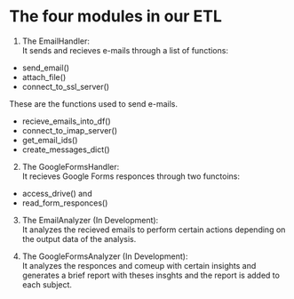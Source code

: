 # The four modules in our ETL

1. The EmailHandler:  
It sends and recieves e-mails through a list of functions:

- send_email()
- attach_file()
- connect_to_ssl_server()

These are the functions used to send e-mails.

- recieve_emails_into_df()
- connect_to_imap_server()
- get_email_ids()
- create_messages_dict()

2. The GoogleFormsHandler:  
It recieves Google Forms responces through two functoins:

- access_drive() and
- read_form_responces()

3. The EmailAnalyzer (In Development):  
It analyzes the recieved emails to perform certain actions depending on the output data of the analysis.

4. The GoogleFormsAnalyzer (In Development):  
It analyzes the responces and comeup with certain insights and generates a brief report with theses insghts and the report is added to each subject.